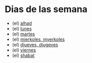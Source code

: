 # Dias de las semana

* (el) [alhad](/words/ladino/alhad)
* (el) [lunes](/words/ladino/lunes)
* (el) [martes](/words/ladino/martes)
* (el) [mierkoles, myerkoles](/words/ladino/mierkoles)
* (el) [djueves, djugeves](/words/ladino/djueves)
* (el) [viernes](/words/ladino/viernes)
* (el) [shabat](/words/ladino/shabat)
